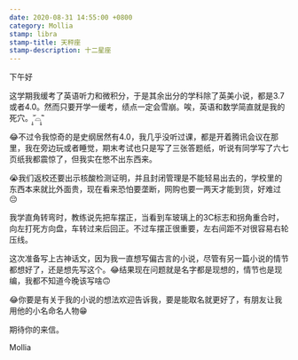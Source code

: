 ```yaml
---
date: 2020-08-31 14:55:00 +0800
category: Mollia
stamp: libra
stamp-title: 天秤座
stamp-description: 十二星座
---
```


下午好

这学期我缓考了英语听力和微积分，于是其余出分的学科除了英美小说，都是3.7或者4.0。然而只要开学一缓考，绩点一定会雪崩。唉，英语和数学简直就是我的死穴。˃̣̣̥᷄⌓˂̣̣̥᷅

😂不过令我惊奇的是史纲居然有4.0，我几乎没听过课，都是开着腾讯会议在那里，我在旁边玩或者睡觉，期末考试也只是写了三张答题纸，听说有同学写了六七页纸我都震惊了，但我实在憋不出东西来。

😭我们返校还要出示核酸检测证明，并且封闭管理是不能轻易出去的，学校里的东西本来就比外面贵，现在看来恐怕要垄断，网购也要一两天才能到货，好难过😔

我学直角转弯时，教练说先把车摆正，当看到车玻璃上的3C标志和拐角重合时，向左打死方向盘，车转过来后回正。不过车摆正很重要，左右间距不对很容易右轮压线。

这次准备写上古神话文，因为我一直想写偏古言的小说，尽管有另一篇小说的情节都想好了，还是想先写这个。😂结果现在问题就是名字都是现想的，情节也是现编，我都不知道今晚该写啥🙃

😂你要是有关于我的小说的想法欢迎告诉我，要是能取名就更好了，有朋友让我用他的小名命名人物😁

期待你的来信。

Mollia 